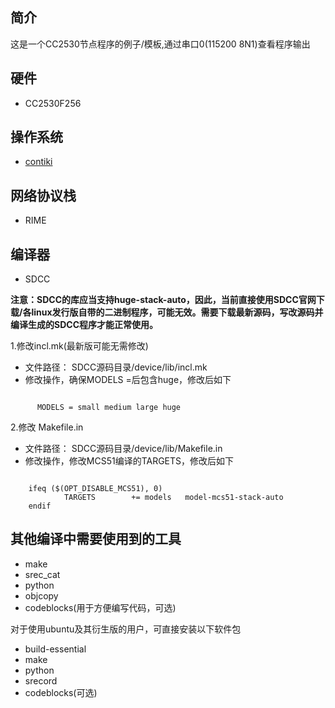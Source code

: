 ## 简介

这是一个CC2530节点程序的例子/模板,通过串口0(115200 8N1)查看程序输出

## 硬件

-  CC2530F256

## 操作系统

-  [contiki](!https://github.com/contiki-os/contiki.git)

## 网络协议栈

- RIME

## 编译器

- SDCC

**注意：SDCC的库应当支持huge-stack-auto，因此，当前直接使用SDCC官网下载/各linux发行版自带的二进制程序，可能无效。需要下载最新源码，写改源码并编译生成的SDCC程序才能正常使用。**

 1.修改incl.mk(最新版可能无需修改)
  + 文件路径： SDCC源码目录/device/lib/incl.mk
  + 修改操作，确保MODELS =后包含huge，修改后如下

```

      MODELS = small medium large huge
```
   2.修改 Makefile.in
   + 文件路径： SDCC源码目录/device/lib/Makefile.in
   + 修改操作，修改MCS51编译的TARGETS，修改后如下

```

    ifeq ($(OPT_DISABLE_MCS51), 0)
		    TARGETS        += models   model-mcs51-stack-auto
    endif
```

## 其他编译中需要使用到的工具

- make
- srec_cat
- python
- objcopy
- codeblocks(用于方便编写代码，可选)

对于使用ubuntu及其衍生版的用户，可直接安装以下软件包
- build-essential
- make
- python
- srecord
- codeblocks(可选)
